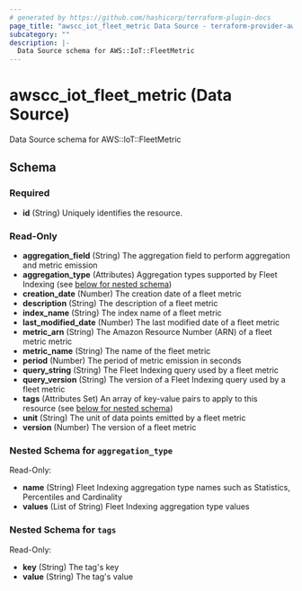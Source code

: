 ```yaml
---
# generated by https://github.com/hashicorp/terraform-plugin-docs
page_title: "awscc_iot_fleet_metric Data Source - terraform-provider-awscc"
subcategory: ""
description: |-
  Data Source schema for AWS::IoT::FleetMetric
---
```


# awscc_iot_fleet_metric (Data Source)

Data Source schema for AWS::IoT::FleetMetric



<!-- schema generated by tfplugindocs -->
## Schema

### Required

- **id** (String) Uniquely identifies the resource.

### Read-Only

- **aggregation_field** (String) The aggregation field to perform aggregation and metric emission
- **aggregation_type** (Attributes) Aggregation types supported by Fleet Indexing (see [below for nested schema](#nestedatt--aggregation_type))
- **creation_date** (Number) The creation date of a fleet metric
- **description** (String) The description of a fleet metric
- **index_name** (String) The index name of a fleet metric
- **last_modified_date** (Number) The last modified date of a fleet metric
- **metric_arn** (String) The Amazon Resource Number (ARN) of a fleet metric metric
- **metric_name** (String) The name of the fleet metric
- **period** (Number) The period of metric emission in seconds
- **query_string** (String) The Fleet Indexing query used by a fleet metric
- **query_version** (String) The version of a Fleet Indexing query used by a fleet metric
- **tags** (Attributes Set) An array of key-value pairs to apply to this resource (see [below for nested schema](#nestedatt--tags))
- **unit** (String) The unit of data points emitted by a fleet metric
- **version** (Number) The version of a fleet metric

<a id="nestedatt--aggregation_type"></a>
### Nested Schema for `aggregation_type`

Read-Only:

- **name** (String) Fleet Indexing aggregation type names such as Statistics, Percentiles and Cardinality
- **values** (List of String) Fleet Indexing aggregation type values


<a id="nestedatt--tags"></a>
### Nested Schema for `tags`

Read-Only:

- **key** (String) The tag's key
- **value** (String) The tag's value


